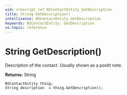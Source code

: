 ```yaml
---
uid: crmscript_ref_NSContactEntity_GetDescription
title: String GetDescription()
intellisense: NSContactEntity.GetDescription
keywords: NSContactEntity, GetDescription
so.topic: reference
---
```


# String GetDescription()

Description of the contact. Usually shown as a postit note.

**Returns:** String

```crmscript
NSContactEntity thing;
String description  = thing.GetDescription();
```

